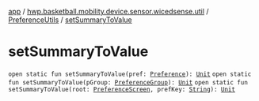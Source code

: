 [app](../../index.md) / [hwp.basketball.mobility.device.sensor.wicedsense.util](../index.md) / [PreferenceUtils](index.md) / [setSummaryToValue](.)

# setSummaryToValue

`open static fun setSummaryToValue(pref: `[`Preference`](https://developer.android.com/reference/android/preference/Preference.html)`): `[`Unit`](https://kotlinlang.org/api/latest/jvm/stdlib/kotlin/-unit/index.html)
`open static fun setSummaryToValue(pGroup: `[`PreferenceGroup`](https://developer.android.com/reference/android/preference/PreferenceGroup.html)`): `[`Unit`](https://kotlinlang.org/api/latest/jvm/stdlib/kotlin/-unit/index.html)
`open static fun setSummaryToValue(root: `[`PreferenceScreen`](https://developer.android.com/reference/android/preference/PreferenceScreen.html)`, prefKey: `[`String`](https://kotlinlang.org/api/latest/jvm/stdlib/kotlin/-string/index.html)`): `[`Unit`](https://kotlinlang.org/api/latest/jvm/stdlib/kotlin/-unit/index.html)